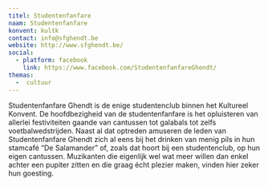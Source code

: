 ```yaml
---
titel: Studentenfanfare
naam: Studentenfanfare
konvent: kultk
contact: info@sfghendt.be
website: http://www.sfghendt.be/
social:
  - platform: facebook
    link: https://www.facebook.com/StudentenfanfareGhendt/
themas:
  -  cultuur
---
```


Studentenfanfare Ghendt is de enige studentenclub binnen het Kultureel Konvent. De hoofdbezigheid van de studentenfanfare is het opluisteren van allerlei festiviteiten gaande van cantussen tot galabals tot zelfs voetbalwedstrijden. Naast al dat optreden amuseren de leden van Studentenfanfare Ghendt zich al eens bij het drinken van menig pils in hun stamcafé “De Salamander” of, zoals dat hoort bij een studentenclub, op hun eigen cantussen. Muzikanten die eigenlijk wel wat meer willen dan enkel achter een pupiter zitten en die graag écht plezier maken, vinden hier zeker hun goesting.
